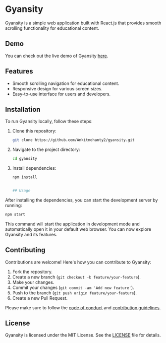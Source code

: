 # Gyansity

Gyansity is a simple web application built with React.js that provides smooth scrolling functionality for educational content.

## Demo

You can check out the live demo of Gyansity [here](https://gyansity.vercel.app/).

## Features

- Smooth scrolling navigation for educational content.
- Responsive design for various screen sizes.
- Easy-to-use interface for users and developers.

## Installation

To run Gyansity locally, follow these steps:

1. Clone this repository:

   ```bash
   git clone https://github.com/Ankitmohanty2/gyansity.git
2. Navigate to the project directory:

   ```bash
   cd gyansity

3. Install dependencies:

   ```bash
   npm install


   ## Usage

After installing the dependencies, you can start the development server by running:

```bash
npm start

```

This command will start the application in development mode and automatically open it in your default web browser. You can now explore Gyansity and its features.

## Contributing

Contributions are welcome! Here's how you can contribute to Gyansity:

1. Fork the repository.
2. Create a new branch (`git checkout -b feature/your-feature`).
3. Make your changes.
4. Commit your changes (`git commit -am 'Add new feature'`).
5. Push to the branch (`git push origin feature/your-feature`).
6. Create a new Pull Request.

Please make sure to follow the [code of conduct](CODE_OF_CONDUCT.md) and [contribution guidelines](CONTRIBUTING.md).

## License

Gyansity is licensed under the MIT License. See the [LICENSE](LICENSE) file for details.


   
